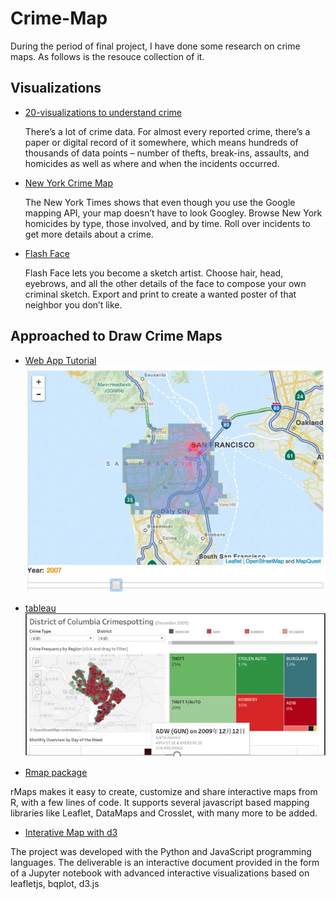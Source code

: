 # Crime-Map
During the period of final project, I have done some research on crime maps. As follows is the resouce collection of it.

## Visualizations
* [20-visualizations to understand crime ](https://flowingdata.com/2009/06/23/20-visualizations-to-understand-crime/)

  There’s a lot of crime data. For almost every reported crime, there’s a paper or digital record of it somewhere, which means hundreds of thousands of data points – number of thefts, break-ins, assaults, and homicides as well as where and when the incidents occurred. 
 
 * [New York Crime Map](https://spotcrime.com/ny/new+york)
 
   The New York Times shows that even though you use the Google mapping API, your map doesn’t have to look Googley. Browse New York homicides by type, those involved, and by time. Roll over incidents to get more details about a crime.
 
 * [Flash Face](http://flashface.ctapt.de/)
 
   Flash Face lets you become a sketch artist. Choose hair, head, eyebrows, and all the other details of the face to compose your own criminal sketch. Export and print to create a wanted poster of that neighbor you don’t like.
   
## Approached to Draw Crime Maps
 * [Web App Tutorial](https://www.dataiku.com/learn/guide/tutorials/draw-sfdp-map.html)
![web app](web_app.jpg)

* [tableau](https://www.tableau.com/solutions/gallery/crime-spotting)
![tableau](tableau.jpg)

 * [Rmap package](https://github.com/ramnathv/rMaps)
 
  rMaps makes it easy to create, customize and share interactive maps from R, with a few lines of code. It supports several javascript based mapping libraries like Leaflet, DataMaps and Crosslet, with many more to be added.
  
 * [Interative Map with d3](https://github.com/KunyiLiu/quant-hack)
 
  The project was developed with the Python and JavaScript programming languages. The deliverable is an interactive document provided in the form of a Jupyter notebook with advanced interactive visualizations based on leafletjs, bqplot, d3.js
 
 

   
  
  
